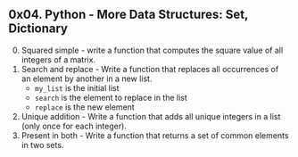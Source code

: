 ## 0x04. Python - More Data Structures: Set, Dictionary ##
0. Squared simple - write a function that computes the square value of all integers of a matrix.
1. Search and replace - Write a function that replaces all occurrences of an element by another in a new list.
	* `my_list` is the initial list
	* `search` is the element to replace in the list
	* `replace`  is the new element
2. Unique addition - Write a function that adds all unique integers in a list (only once for each integer).
3. Present in both - Write a function that returns a set of common elements in two sets.
